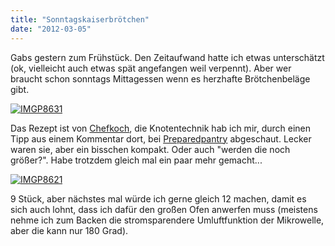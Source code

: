 ```yaml
---
title: "Sonntagskaiserbrötchen"
date: "2012-03-05"
---
```


Gabs gestern zum Frühstück. Den Zeitaufwand hatte ich etwas unterschätzt (ok, vielleicht auch etwas spät angefangen weil verpennt). Aber wer braucht schon sonntags Mittagessen wenn es herzhafte Brötchenbeläge gibt.

[![](http://apfeleimer.files.wordpress.com/2012/03/imgp8631.jpg?w=540 "IMGP8631")](http://apfeleimer.wordpress.com/2012/03/05/sonntagskaiserbrotchen/imgp8631/)

Das Rezept ist von [Chefkoch](http://www.chefkoch.de/rezepte/1153991221641997/Kaisersemmeln-Kaiserbroetchen.html "Chefkoch"), die Knotentechnik hab ich mir, durch einen Tipp aus einem Kommentar dort, bei [Preparedpantry](http://www.preparedpantry.com/howtomakekaiserrolls.htm "Preparedpantry") abgeschaut. Lecker waren sie, aber ein bisschen kompakt. Oder auch "werden die noch größer?". Habe trotzdem gleich mal ein paar mehr gemacht...

[![](http://apfeleimer.files.wordpress.com/2012/03/imgp8621.jpg?w=540 "IMGP8621")](http://apfeleimer.wordpress.com/2012/03/05/sonntagskaiserbrotchen/imgp8621/)

9 Stück, aber nächstes mal würde ich gerne gleich 12 machen, damit es sich auch lohnt, dass ich dafür den großen Ofen anwerfen muss (meistens nehme ich zum Backen die stromsparendere Umluftfunktion der Mikrowelle, aber die kann nur 180 Grad).
